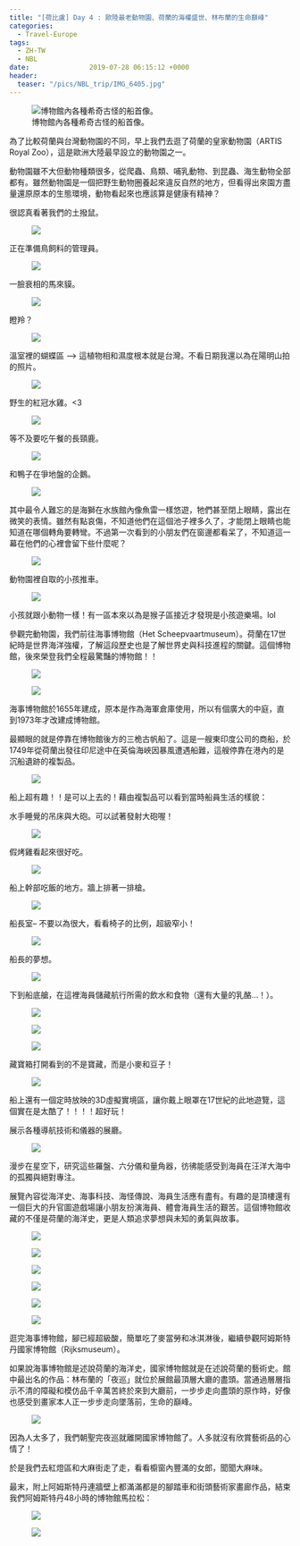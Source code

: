 ```yaml
---
title: "[荷比盧] Day 4 : 歐陸最老動物園、荷蘭的海權盛世、林布蘭的生命巔峰"
categories:
  - Travel-Europe
tags:
  - ZH-TW
  - NBL
date:               2019-07-28 06:15:12 +0000
header:
  teaser: "/pics/NBL_trip/IMG_6405.jpg"
---
```


<figure style="width: 100%" class="align-center">
<img src="/pics/NBL_trip/IMG_6405.jpg" alt="博物館內各種希奇古怪的船首像。">
<figcaption>博物館內各種希奇古怪的船首像。</figcaption>
</figure>

為了比較荷蘭與台灣動物園的不同，早上我們去逛了荷蘭的皇家動物園（ARTIS Royal Zoo），這是歐洲大陸最早設立的動物園之一。


動物園雖不大但動物種類很多，從爬蟲、鳥類、哺乳動物、到昆蟲、海生動物全部都有。雖然動物園是一個把野生動物圈養起來違反自然的地方，但看得出來園方盡量還原原本的生態環境，動物看起來也應該算是健康有精神？

很認真看著我們的土撥鼠。
<figure style="width: 80%" class="align-center">
<img src="/pics/NBL_trip/Photo-2019-07-18-4-02-25-PM.jpg">
</figure>

正在準備鳥飼料的管理員。
<figure style="width: 100%" class="align-center">
<img src="/pics/NBL_trip/Photo-2019-07-18-4-05-05-PM.jpg">
</figure>

一臉衰相的馬來貘。
<figure style="width: 100%" class="align-center">
<img src="/pics/NBL_trip/2019718_190727_0016.jpg">
</figure>

瞪羚？
<figure style="width: 100%" class="align-center">
<img src="/pics/NBL_trip/2019718_190727_0023.jpg">
</figure>

溫室裡的蝴蝶區 –> 這植物相和濕度根本就是台灣。不看日期我還以為在陽明山拍的照片。
<figure style="width: 100%" class="align-center">
<img src="/pics/NBL_trip/IMG_6357.jpg">
</figure>

野生的紅冠水雞。<3
<figure style="width: 100%" class="align-center">
<img src="/pics/NBL_trip/IMG_6354.jpg">
</figure>

等不及要吃午餐的長頸鹿。
<figure style="width: 100%" class="align-center">
<img src="/pics/NBL_trip/IMG_6347.jpg">
</figure>

和鴨子在爭地盤的企鵝。
<figure style="width: 100%" class="align-center">
<img src="/pics/NBL_trip/2019718_190727_0027.jpg">
</figure>

其中最令人難忘的是海獅在水族館內像魚雷一樣悠遊，牠們甚至閉上眼睛，露出在微笑的表情。雖然有點哀傷，不知道他們在這個池子裡多久了，才能閉上眼睛也能知道在哪個轉角要轉彎。不過第一次看到的小朋友們在窗邊都看呆了，不知道這一幕在他們的心裡會留下些什麼呢？

<figure style="width: 100%" class="align-center">
<img src="/pics/NBL_trip/IMG_6362.jpg">
</figure>

動物園裡自取的小孩推車。
<figure style="width: 100%" class="align-center">
<img src="/pics/NBL_trip/2019718_190727_0013.jpg">
</figure>

小孩就跟小動物一樣！有一區本來以為是猴子區接近才發現是小孩遊樂場。lol



參觀完動物園，我們前往海事博物館（Het Scheepvaartmuseum）。荷蘭在17世紀時是世界海洋強權，了解這段歷史也是了解世界史與科技進程的關鍵。這個博物館，後來榮登我們全程最驚豔的博物館！！

<figure style="width: 80%" class="align-center">
<img src="/pics/NBL_trip/IMG_6376.jpg">
</figure>
<figure style="width: 80%" class="align-center">
<img src="/pics/NBL_trip/IMG_6404.jpg">
</figure>

海事博物館於1655年建成，原本是作為海軍倉庫使用，所以有個廣大的中庭，直到1973年才改建成博物館。

最顯眼的就是停靠在博物館後方的三桅古帆船了。這是一艘東印度公司的商船，於1749年從荷蘭出發往印尼途中在英倫海峽因暴風遭遇船難，這艘停靠在港內的是沉船遺跡的複製品。
<figure style="width: 80%" class="align-center">
<img src="/pics/NBL_trip/IMG_6371.jpg">
</figure>




船上超有趣！！是可以上去的！藉由複製品可以看到當時船員生活的樣貌：

水手睡覺的吊床與大砲。可以試著發射大砲喔！
<figure style="width: 100%" class="align-center">
<img src="/pics/NBL_trip/IMG_6396.jpg">
</figure>

假烤雞看起來很好吃。
<figure style="width: 80%" class="align-center">
<img src="/pics/NBL_trip/IMG_6379.jpg">
</figure>

船上幹部吃飯的地方。牆上排著一排槍。
<figure style="width: 100%" class="align-center">
<img src="/pics/NBL_trip/IMG_6382.jpg">
</figure>

船長室– 不要以為很大，看看椅子的比例，超級窄小！
<figure style="width: 100%" class="align-center">
<img src="/pics/NBL_trip/IMG_6377.jpg">
</figure>

船長的夢想。
<figure style="width: 100%" class="align-center">
<img src="/pics/NBL_trip/IMG_6378.jpg">
</figure>

下到船底艙，在這裡海員儲藏航行所需的飲水和食物（還有大量的乳酪…！）。
<figure style="width: 80%" class="align-center">
<img src="/pics/NBL_trip/IMG_6392.jpg">
</figure>
<figure style="width: 80%" class="align-center">
<img src="/pics/NBL_trip/IMG_6385.jpg">
</figure>
<figure style="width: 80%" class="align-center">
<img src="/pics/NBL_trip/IMG_6391.jpg">
</figure>


藏寶箱打開看到的不是寶藏，而是小麥和豆子！
<figure style="width: 100%" class="align-center">
<img src="/pics/NBL_trip/IMG_6393.jpg">
</figure>

船上還有一個定時放映的3D虛擬實境區，讓你戴上眼罩在17世紀的此地遊覽，這個實在是太酷了！！！！超好玩！

展示各種導航技術和儀器的展廳。
<figure style="width: 80%" class="align-center">
<img src="/pics/NBL_trip/IMG_6410.jpg">
</figure>

漫步在星空下，研究這些羅盤、六分儀和量角器，彷彿能感受到海員在汪洋大海中的孤獨與絕對專注。

展覽內容從海洋史、海事科技、海怪傳說、海員生活應有盡有。有趣的是頂樓還有一個巨大的升官圖遊戲場讓小朋友扮演海員、體會海員生活的艱苦。這個博物館收藏的不僅是荷蘭的海洋史，更是人類追求夢想與未知的勇氣與故事。
<figure style="width: 100%" class="align-center">
<img src="/pics/NBL_trip/IMG_6400.jpg">
</figure>
<figure style="width: 100%" class="align-center">
<img src="/pics/NBL_trip/2019718_190727_0050.jpg">
</figure>
<figure style="width: 100%" class="align-center">
<img src="/pics/NBL_trip/2019718_190727_0052.jpg">
</figure>
<figure style="width: 80%" class="align-center">
<img src="/pics/NBL_trip/2019718_190727_0055.jpg">
</figure>
<figure style="width: 100%" class="align-center">
<img src="/pics/NBL_trip/2019718_190727_0057.jpg">
</figure>
<figure style="width: 80%" class="align-center">
<img src="/pics/NBL_trip/2019718_190727_0059.jpg">
</figure>



逛完海事博物館，腳已經超級酸，簡單吃了麥當勞和冰淇淋後，繼續參觀阿姆斯特丹國家博物館（Rijksmuseum）。

如果說海事博物館是述說荷蘭的海洋史，國家博物館就是在述說荷蘭的藝術史。館中最出名的作品：林布蘭的「夜巡」就位於展館最頂層大廳的盡頭。當通過層層指示不清的障礙和模仿品千辛萬苦終於來到大廳前，一步步走向盡頭的原作時，好像也感受到畫家本人正一步步走向墜落前，生命的巔峰。
<figure style="width: 80%" class="align-center">
<img src="/pics/NBL_trip/IMG_6420.jpg">
</figure>


因為人太多了，我們朝聖完夜巡就離開國家博物館了。人多就沒有欣賞藝術品的心情了！

於是我們去紅燈區和大麻街走了走，看看櫥窗內豐滿的女郎，聞聞大麻味。

最末，附上阿姆斯特丹連牆壁上都滿滿都是的腳踏車和街頭藝術家畫廊作品，結束我們阿姆斯特丹48小時的博物館馬拉松：
<figure style="width: 80%" class="align-center">
<img src="/pics/NBL_trip/IMG_6368.jpg">
</figure>
<figure style="width: 100%" class="align-center">
<img src="/pics/NBL_trip/2019718_190727_0007.jpg">
</figure>
